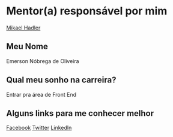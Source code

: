 # Mentor(a) responsável por mim

[Mikael Hadler](../../mentors/profiles/mikaelhadler.md)

## Meu Nome

Emerson Nóbrega de Oliveira

## Qual meu sonho na carreira?

Entrar pra área de Front End

## Alguns links para me conhecer melhor

[Facebook](https://www.facebook.com/emerson.nobrega.5)
[Twitter](https://twitter.com/EmersoNobrega)
[LinkedIn](https://www.linkedin.com/in/emerson-n%C3%B3brega-de-oliveira-81006167/)
